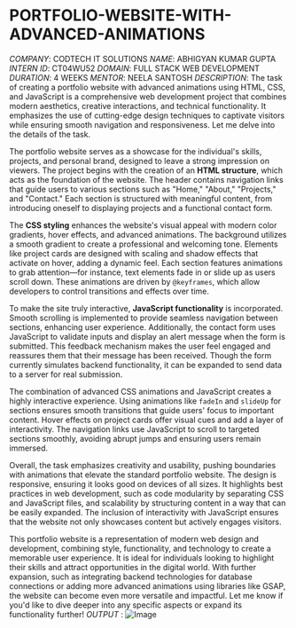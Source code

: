 # PORTFOLIO-WEBSITE-WITH-ADVANCED-ANIMATIONS
*COMPANY*: CODTECH IT SOLUTIONS
*NAME*: ABHIGYAN KUMAR GUPTA
*INTERN ID*: CT04WU52
*DOMAIN*: FULL STACK WEB DEVELOPMENT
*DURATION*: 4 WEEKS
*MENTOR*: NEELA SANTOSH
*DESCRIPTION*: The task of creating a portfolio website with advanced animations using HTML, CSS, and JavaScript is a comprehensive web development project that combines modern aesthetics, creative interactions, and technical functionality. It emphasizes the use of cutting-edge design techniques to captivate visitors while ensuring smooth navigation and responsiveness. Let me delve into the details of the task.

The portfolio website serves as a showcase for the individual's skills, projects, and personal brand, designed to leave a strong impression on viewers. The project begins with the creation of an **HTML structure**, which acts as the foundation of the website. The header contains navigation links that guide users to various sections such as "Home," "About," "Projects," and "Contact." Each section is structured with meaningful content, from introducing oneself to displaying projects and a functional contact form.

The **CSS styling** enhances the website's visual appeal with modern color gradients, hover effects, and advanced animations. The background utilizes a smooth gradient to create a professional and welcoming tone. Elements like project cards are designed with scaling and shadow effects that activate on hover, adding a dynamic feel. Each section features animations to grab attention—for instance, text elements fade in or slide up as users scroll down. These animations are driven by `@keyframes`, which allow developers to control transitions and effects over time.

To make the site truly interactive, **JavaScript functionality** is incorporated. Smooth scrolling is implemented to provide seamless navigation between sections, enhancing user experience. Additionally, the contact form uses JavaScript to validate inputs and display an alert message when the form is submitted. This feedback mechanism makes the user feel engaged and reassures them that their message has been received. Though the form currently simulates backend functionality, it can be expanded to send data to a server for real submission.

The combination of advanced CSS animations and JavaScript creates a highly interactive experience. Using animations like `fadeIn` and `slideUp` for sections ensures smooth transitions that guide users' focus to important content. Hover effects on project cards offer visual cues and add a layer of interactivity. The navigation links use JavaScript to scroll to targeted sections smoothly, avoiding abrupt jumps and ensuring users remain immersed.

Overall, the task emphasizes creativity and usability, pushing boundaries with animations that elevate the standard portfolio website. The design is responsive, ensuring it looks good on devices of all sizes. It highlights best practices in web development, such as code modularity by separating CSS and JavaScript files, and scalability by structuring content in a way that can be easily expanded. The inclusion of interactivity with JavaScript ensures that the website not only showcases content but actively engages visitors.

This portfolio website is a representation of modern web design and development, combining style, functionality, and technology to create a memorable user experience. It is ideal for individuals looking to highlight their skills and attract opportunities in the digital world. With further expansion, such as integrating backend technologies for database connections or adding more advanced animations using libraries like GSAP, the website can become even more versatile and impactful. Let me know if you'd like to dive deeper into any specific aspects or expand its functionality further!
*OUTPUT* : ![Image](https://github.com/user-attachments/assets/2f548774-c5d2-4246-918e-0bf1ff3f1182)
